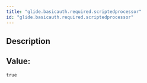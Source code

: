 ```yaml
---
title: "glide.basicauth.required.scriptedprocessor"
id: "glide.basicauth.required.scriptedprocessor"
---
```

## Description



## Value: 
```
true
```